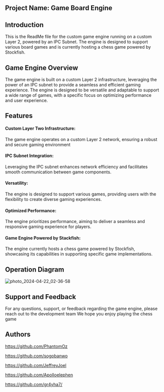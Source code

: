 
## Project Name: Game Board Engine
## Introduction
This is the ReadMe file for the custom game engine running on a custom Layer 2, powered by an IPC Subnet. The engine is designed to support various board games and is currently hosting a chess game powered by Stockfish.
## Game Engine Overview

The game engine is built on a custom Layer 2 infrastructure, leveraging the power of an IPC subnet to provide a seamless and efficient gaming experience. The engine is designed to be versatile and adaptable to support a wide range of games, with a specific focus on optimizing performance and user experience.
## Features

#### Custom Layer Two Infrastructure:

 The game engine operates on a custom Layer 2 network, ensuring a robust and secure gaming environment

#### IPC Subnet Integration: 

Leveraging the IPC subnet enhances network efficiency and facilitates smooth communication between game components.

#### Versatility: 

The engine is designed to support various games, providing users with the flexibility to create diverse gaming experiences.

#### Optimized Performance: 

The engine prioritizes performance, aiming to deliver a seamless and responsive gaming experience for players.

#### Game Engine Powered by Stackfish: 

The engine currently hosts a chess game powered by Stockfish, showcasing its capabilities in supporting specific game implementations.

## Operation Diagram


![photo_2024-04-22_02-36-58](https://github.com/PhantomOz/scalingWeb3Boardgame/assets/90451195/d0ed21e8-7b13-4668-8bc4-aac4c5de903f)


## Support and Feedback

For any questions, support, or feedback regarding the game engine, please reach out to the development team 
We hope you enjoy playing the chess game 


## Authors

https://github.com/PhantomOz

https://github.com/sogobanwo

https://github.com/JeffreyJoel

https://github.com/Apolloelephen

https://github.com/gr4yha7/
